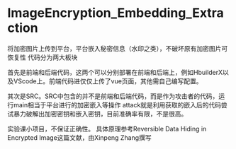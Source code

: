 # ImageEncryption_Embedding_Extraction
将加密图片上传到平台，平台嵌入秘密信息（水印之类），不破坏原有加密图片可恢复性
代码分为两大板块

首先是前端和后端代码，这两个可以分别部署在前端和后端上，例如HbuilderX以及VScode上。前端代码进仅仅上传了vue页面，其他需自己编写配置。

其次是SRC。SRC中包含的并不是前端和后端代码，而是作为攻击者的代码，运行main相当于平台进行的加密嵌入等操作
attack就是利用获取的嵌入后的代码尝试暴力破解出加密密钥和嵌入密钥，目前准确率有限，不是很高。

实验课小项目，不保证正确性。
具体原理参考Reversible Data Hiding in Encrypted Image这篇文献，由Xinpeng Zhang撰写
